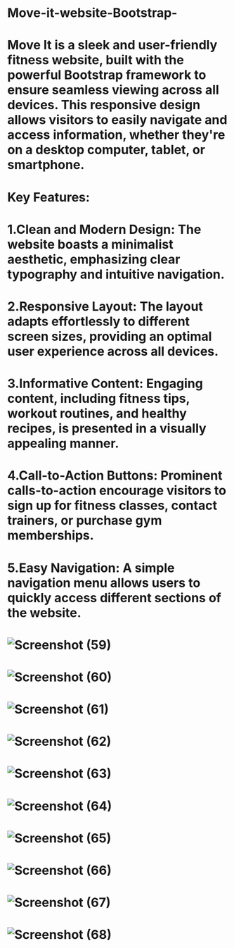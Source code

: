 # Move-it-website-Bootstrap- 
# Move It is a sleek and user-friendly fitness website, built with the powerful Bootstrap framework to ensure seamless viewing across all devices. This responsive design allows visitors to easily navigate and access information, whether they're on a desktop computer, tablet, or smartphone.

# Key Features:

# 1.Clean and Modern Design: The website boasts a minimalist aesthetic, emphasizing clear typography and intuitive navigation.
# 2.Responsive Layout: The layout adapts effortlessly to different screen sizes, providing an optimal user experience across all devices.
# 3.Informative Content: Engaging content, including fitness tips, workout routines, and healthy recipes, is presented in a visually appealing manner.
# 4.Call-to-Action Buttons: Prominent calls-to-action encourage visitors to sign up for fitness classes, contact trainers, or purchase gym memberships.
# 5.Easy Navigation: A simple navigation menu allows users to quickly access different sections of the website.

# ![Screenshot (59)](https://github.com/user-attachments/assets/3925a813-fd65-467d-9596-190e65a1fd81)
# ![Screenshot (60)](https://github.com/user-attachments/assets/5d631bce-83e3-4d94-b483-7044e8a1c166)
# ![Screenshot (61)](https://github.com/user-attachments/assets/59b607d8-21f3-4b23-bcfe-c5f3f86354c3)
# ![Screenshot (62)](https://github.com/user-attachments/assets/f9ed09d4-3e0f-4668-b5ae-50694d4ea22e)
# ![Screenshot (63)](https://github.com/user-attachments/assets/b2ee4731-7057-4cf4-9432-bb1d8759e588)
# ![Screenshot (64)](https://github.com/user-attachments/assets/0ca1fc10-3bd8-468d-861e-0461d6781492)
# ![Screenshot (65)](https://github.com/user-attachments/assets/da8aa863-35b5-4fd3-afcb-dfe13a597e4e)
# ![Screenshot (66)](https://github.com/user-attachments/assets/2874b36d-8619-4259-a04a-c6dc352efaae)
# ![Screenshot (67)](https://github.com/user-attachments/assets/b7f701f2-8639-4479-8cc4-0934b5222efa)
# ![Screenshot (68)](https://github.com/user-attachments/assets/7c8bd8e8-9ac9-43fa-8da5-66ee9cb990f1)
